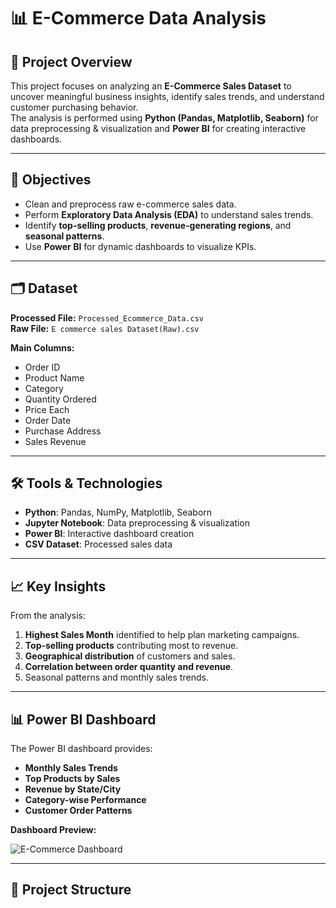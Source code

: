 # 📊 E-Commerce Data Analysis

## 📌 Project Overview
This project focuses on analyzing an **E-Commerce Sales Dataset** to uncover meaningful business insights, identify sales trends, and understand customer purchasing behavior.  
The analysis is performed using **Python (Pandas, Matplotlib, Seaborn)** for data preprocessing & visualization and **Power BI** for creating interactive dashboards.

---

## 🎯 Objectives
- Clean and preprocess raw e-commerce sales data.
- Perform **Exploratory Data Analysis (EDA)** to understand sales trends.
- Identify **top-selling products**, **revenue-generating regions**, and **seasonal patterns**.
- Use **Power BI** for dynamic dashboards to visualize KPIs.

---

## 🗂 Dataset
**Processed File:** `Processed_Ecommerce_Data.csv`  
**Raw File:** `E commerce sales Dataset(Raw).csv`  

**Main Columns:**
- Order ID  
- Product Name  
- Category  
- Quantity Ordered  
- Price Each  
- Order Date  
- Purchase Address  
- Sales Revenue  

---

## 🛠 Tools & Technologies
- **Python**: Pandas, NumPy, Matplotlib, Seaborn
- **Jupyter Notebook**: Data preprocessing & visualization
- **Power BI**: Interactive dashboard creation
- **CSV Dataset**: Processed sales data

---

## 📈 Key Insights
From the analysis:
1. **Highest Sales Month** identified to help plan marketing campaigns.
2. **Top-selling products** contributing most to revenue.
3. **Geographical distribution** of customers and sales.
4. **Correlation between order quantity and revenue**.
5. Seasonal patterns and monthly sales trends.

---

## 📊 Power BI Dashboard
The Power BI dashboard provides:
- **Monthly Sales Trends**
- **Top Products by Sales**
- **Revenue by State/City**
- **Category-wise Performance**
- **Customer Order Patterns**

**Dashboard Preview:**

![E-Commerce Dashboard](E-Commerce-Data-Analysis/images/dashboard.png)

---

## 📂 Project Structure
